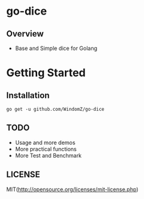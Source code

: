 # go-dice

## Overview

* Base and Simple dice for Golang

# Getting Started

## Installation

```
go get -u github.com/WindomZ/go-dice
```

## TODO

* Usage and more demos
* More practical functions
* More Test and Benchmark

## LICENSE

MIT(http://opensource.org/licenses/mit-license.php)
